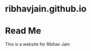# ribhavjain.github.io
<!DOCTYPE html>
<html>
<head>
<h1> Read Me </h1>
</head>
<body>
This is a website for Ribhav Jain
</body>
</html>
